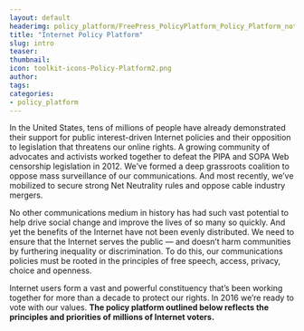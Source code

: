 ```yaml
---
layout: default
headerimg: policy_platform/FreePress_PolicyPlatform_Policy_Platform_notext.png
title: "Internet Policy Platform"
slug: intro
teaser:
thumbnail:
icon: toolkit-icons-Policy-Platform2.png
author:
tags:
categories:
- policy_platform
---
```

In the United States, tens of millions of people have already demonstrated their support for public interest-driven Internet policies and their opposition to legislation that threatens our online rights. A growing community of advocates and activists worked together to defeat the PIPA and SOPA Web censorship legislation in 2012. We’ve formed a deep grassroots coalition to oppose mass surveillance of our communications. And most recently, we’ve mobilized to secure strong Net Neutrality rules and oppose cable industry mergers. 

No other communications medium in history has had such vast potential to help drive social change and improve the lives of so many so quickly. And yet the benefits of the Internet have not been evenly distributed. We need to ensure that the Internet serves the public — and doesn’t harm communities by furthering inequality or discrimination. To do this, our communications policies must be rooted in the principles of free speech, access, privacy, choice and openness.  

Internet users form a vast and powerful constituency that’s been working together for more than a decade to protect our rights. In 2016 we’re ready to vote with our values. **The policy platform outlined below reflects the principles and priorities of millions of Internet voters.**

